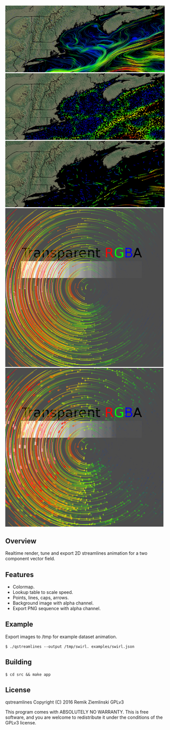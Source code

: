 ![Alt text](examples/img/qstreamlines_lines.png?raw=true "Example1")
![Alt text](examples/img/qstreamlines_points.png?raw=true "Example2")
![Alt text](examples/img/qstreamlines_arrows.png?raw=true "Example3")
![Alt text](examples/img/qstreamlines_test_points.png?raw=true "Example4")
![Alt text](examples/img/qstreamlines_test_caps.png?raw=true "Example5")

## Overview
Realtime render, tune and export 2D streamlines animation for a two component vector field.

## Features
* Colormap.
* Lookup table to scale speed.
* Points, lines, caps, arrows.
* Background image with alpha channel.
* Export PNG sequence with alpha channel.

## Example

Export images to /tmp for example dataset animation.

    $ ./qstreamlines --output /tmp/swirl. examples/swirl.json

## Building

	$ cd src && make app

## License
qstreamlines Copyright (C) 2016 Remik Ziemlinski GPLv3

This program comes with ABSOLUTELY NO WARRANTY.
This is free software, and you are welcome to redistribute it under the conditions of the GPLv3 license.
